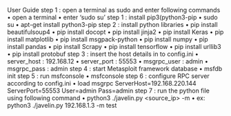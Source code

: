 User Guide
step 1 : open a terminal as sudo and enter following commands
•	open a terminal
•	enter ‘sudo su’
step 1 : install pip3(python3-pip
•	sudo su
•	apt-get install python3-pip
step 2 : install python libraries
•	pip install beautifulsoup4
•	pip install docopt
•	pip install jinja2
•	pip install Keras
•	pip install matplotlib
•	pip install msgpack-python
•	pip install numpy
•	pip install pandas
•	pip install Scrapy
•	pip install tensorflow
•	pip install urllib3
•	pip install protobuf
step 3 : insert the host details in to config.ini
•	server_host : 192.168.12
•	server_port : 55553
•	msgrpc_user : admin
•	msgrpc_pass : admin
step 4 : start Metasploit framework database
•	msfdb init
step 5 : run msfconsole
•	msfconsole
step 6 : configure RPC server according to config.ini
•	load msgrpc ServerHost=192.168.220.144 ServerPort=55553 User=admin Pass=admin
step 7 : run the python file using following command
•	python3 ./javelin.py <source_ip> -m <mode>
•	ex: python3 ./javelin.py 192.168.1.3 -m test
